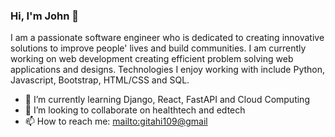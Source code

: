 ### Hi, I'm John 👋

I am a passionate software engineer who is dedicated to creating innovative solutions to improve people' lives and build communities. I am currently working on web development creating efficient problem solving web applications and designs. Technologies I enjoy working with include Python, Javascript, Bootstrap, HTML/CSS and SQL.

- 🔭 I’m currently learning Django, React, FastAPI and Cloud Computing 
- 👯 I’m looking to collaborate on healthtech and edtech
- 📫 How to reach me: [mailto:gitahi109@gmail](E-mail)
